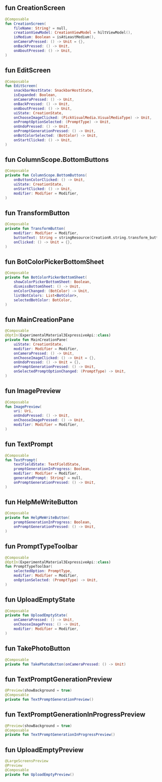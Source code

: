 ## fun CreationScreen

```kotlin
@Composable
fun CreationScreen(
    fileName: String? = null,
    creationViewModel: CreationViewModel = hiltViewModel(),
    isMedium: Boolean = isAtLeastMedium(),
    onCameraPressed: () -> Unit = {},
    onBackPressed: () -> Unit,
    onAboutPressed: () -> Unit,
)
````

## fun EditScreen

```kotlin
@Composable
fun EditScreen(
    snackbarHostState: SnackbarHostState,
    isExpanded: Boolean,
    onCameraPressed: () -> Unit,
    onBackPressed: () -> Unit,
    onAboutPressed: () -> Unit,
    uiState: CreationState,
    onChooseImageClicked: (PickVisualMedia.VisualMediaType) -> Unit,
    onPromptOptionSelected: (PromptType) -> Unit,
    onUndoPressed: () -> Unit,
    onPromptGenerationPressed: () -> Unit,
    onBotColorSelected: (BotColor) -> Unit,
    onStartClicked: () -> Unit,
)
```

## fun ColumnScope.BottomButtons

```kotlin
@Composable
private fun ColumnScope.BottomButtons(
    onButtonColorClicked: () -> Unit,
    uiState: CreationState,
    onStartClicked: () -> Unit,
    modifier: Modifier = Modifier,
)
```

## fun TransformButton

```kotlin
@Composable
private fun TransformButton(
    modifier: Modifier = Modifier,
    buttonText: String = stringResource(CreationR.string.transform_button),
    onClicked: () -> Unit = {},
)
```

## fun BotColorPickerBottomSheet

```kotlin
@Composable
private fun BotColorPickerBottomSheet(
    showColorPickerBottomSheet: Boolean,
    dismissBottomSheet: () -> Unit,
    onColorChanged: (BotColor) -> Unit,
    listBotColors: List<BotColor>,
    selectedBotColor: BotColor,
)
```

## fun MainCreationPane

```kotlin
@Composable
@OptIn(ExperimentalMaterial3ExpressiveApi::class)
private fun MainCreationPane(
    uiState: CreationState,
    modifier: Modifier = Modifier,
    onCameraPressed: () -> Unit,
    onChooseImageClicked: () -> Unit = {},
    onUndoPressed: () -> Unit = {},
    onPromptGenerationPressed: () -> Unit,
    onSelectedPromptOptionChanged: (PromptType) -> Unit,
)
```

## fun ImagePreview

```kotlin
@Composable
fun ImagePreview(
    uri: Uri,
    onUndoPressed: () -> Unit,
    onChooseImagePressed: () -> Unit,
    modifier: Modifier = Modifier,
)
```

## fun TextPrompt

```kotlin
@Composable
fun TextPrompt(
    textFieldState: TextFieldState,
    promptGenerationInProgress: Boolean,
    modifier: Modifier = Modifier,
    generatedPrompt: String? = null,
    onPromptGenerationPressed: () -> Unit,
)
```

## fun HelpMeWriteButton

```kotlin
@Composable
private fun HelpMeWriteButton(
    promptGenerationInProgress: Boolean,
    onPromptGenerationPressed: () -> Unit,
)
```

## fun PromptTypeToolbar

```kotlin
@Composable
@OptIn(ExperimentalMaterial3ExpressiveApi::class)
fun PromptTypeToolbar(
    selectedOption: PromptType,
    modifier: Modifier = Modifier,
    onOptionSelected: (PromptType) -> Unit,
)
```

## fun UploadEmptyState

```kotlin
@Composable
private fun UploadEmptyState(
    onCameraPressed: () -> Unit,
    onChooseImagePress: () -> Unit,
    modifier: Modifier = Modifier,
)
```

## fun TakePhotoButton

```kotlin
@Composable
private fun TakePhotoButton(onCameraPressed: () -> Unit)
```

## fun TextPromptGenerationPreview

```kotlin
@Preview(showBackground = true)
@Composable
private fun TextPromptGenerationPreview()
```

## fun TextPromptGenerationInProgressPreview

```kotlin
@Preview(showBackground = true)
@Composable
private fun TextPromptGenerationInProgressPreview()
```

## fun UploadEmptyPreview

```kotlin
@LargeScreensPreview
@Preview
@Composable
private fun UploadEmptyPreview()
```

